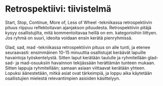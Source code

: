 # Retrospektiivi: tiivistelmä

Start, Stop, Continue, More of, Less of Wheel -tekniikassa retrospektiivin pituus riippuu reflektoitavan ajanjakson pituudesta. Retrospektiivin pitäjä kysyy osallistujilta, mitä kommentoitavaa heillä on em. kategorioihin liittyen. Jos ryhmä on suuri, ideoita voidaan ensin kerätä pienryhmissä.

Glad, sad, mad -tekniikassa retrospektiivin pituus on alle tunti, ja etenee seuraavasti: ensimmäinen 10-15 minuuttia osallistujat keräävät lapuille havaintoja työskentelystä. Sitten laput kerätään taululle ja ryhmitellään glad- sad- ja mad-osuuksiin havainnon tekijässään herättämän tunteen mukaan. Sitten lappuja ryhmitellään; samaan asiaan viittaavat kerätään yhteen. Lopuksi äänestetään, mitkä asiat ovat tärkeimpiä, ja loppu aika käytetään osallistujien mielestä relevantimpien asioiden käsittelyyn.
